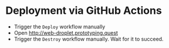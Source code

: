 # Deployment via GitHub Actions

- Trigger the `Deploy` workflow manually
- Open http://web-droplet.prototyping.quest
- Trigger the `Destroy` workflow manually. Wait for it to succeed.
